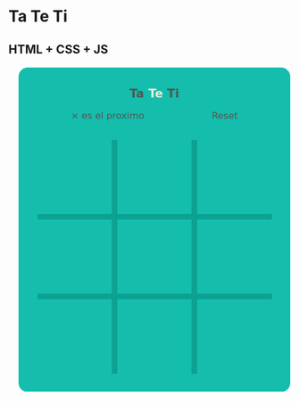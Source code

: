 # Ta Te Ti
## HTML + CSS + JS

<img src="assets/img/game.png" alt="game" style="margin-left: 15px;" />
